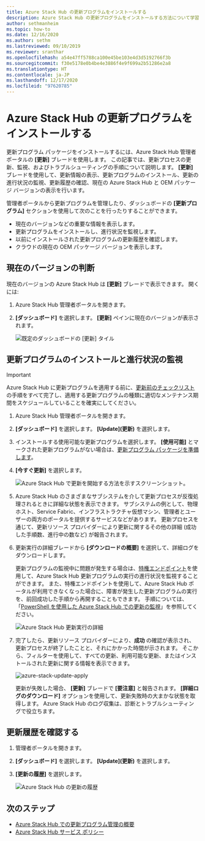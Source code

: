 ```yaml
---
title: Azure Stack Hub の更新プログラムをインストールする
description: Azure Stack Hub の更新プログラムをインストールする方法について学習します。
author: sethmanheim
ms.topic: how-to
ms.date: 12/16/2020
ms.author: sethm
ms.lastreviewed: 09/10/2019
ms.reviewer: sranthar
ms.openlocfilehash: a54e47ff5788ca100e45be103e4d3d5192766f3b
ms.sourcegitcommit: f30e5178e0b4be4e3886f4e9f699a2b51286e2a8
ms.translationtype: HT
ms.contentlocale: ja-JP
ms.lasthandoff: 12/17/2020
ms.locfileid: "97620785"
---
```

# <a name="install-azure-stack-hub-updates"></a>Azure Stack Hub の更新プログラムをインストールする

更新プログラム パッケージをインストールするには、Azure Stack Hub 管理者ポータルの **[更新]** ブレードを使用します。 この記事では、更新プロセスの更新、監視、およびトラブルシューティングの手順について説明します。 **[更新]** ブレードを使用して、更新情報の表示、更新プログラムのインストール、更新の進行状況の監視、更新履歴の確認、現在の Azure Stack Hub と OEM パッケージ バージョンの表示を行います。

管理者ポータルから更新プログラムを管理したり、ダッシュボードの **[更新プログラム]** セクションを使用して次のことを行ったりすることができます。

- 現在のバージョンなどの重要な情報を表示します。
- 更新プログラムをインストールし、進行状況を監視します。
- 以前にインストールされた更新プログラムの更新履歴を確認します。
- クラウドの現在の OEM パッケージ バージョンを表示します。

## <a name="determine-the-current-version"></a>現在のバージョンの判断

現在のバージョンの Azure Stack Hub は **[更新]** ブレードで表示できます。 開くには:

1. Azure Stack Hub 管理者ポータルを開きます。

2. **[ダッシュボード]** を選択します。 **[更新]** ペインに現在のバージョンが表示されます。

    ![既定のダッシュボードの [更新] タイル](./media/azure-stack-apply-updates/dashboard.png)

## <a name="install-updates-and-monitor-progress"></a>更新プログラムのインストールと進行状況の監視

> [!IMPORTANT]
> Azure Stack Hub に更新プログラムを適用する前に、[更新前のチェックリスト](release-notes-checklist.md)の手順をすべて完了し、適用する更新プログラムの種類に適切なメンテナンス期間をスケジュールしていることを確実にしてください。

1. Azure Stack Hub 管理者ポータルを開きます。

2. **[ダッシュボード]** を選択します。 **[Update]\(更新\)** を選択します。

3. インストールする使用可能な更新プログラムを選択します。 **[使用可能]** とマークされた更新プログラムがない場合は、[更新プログラム パッケージを準備します](azure-stack-update-prepare-package.md)。

4. **[今すぐ更新]** を選択します。

    ![Azure Stack Hub で更新を開始する方法を示すスクリーンショット。](./media/azure-stack-apply-updates/image2.png)

5. Azure Stack Hub のさまざまなサブシステムを介して更新プロセスが反復処理されるときに詳細な状態を表示できます。 サブシステムの例として、物理ホスト、Service Fabric、インフラストラクチャ仮想マシン、管理者とユーザーの両方のポータルを提供するサービスなどがあります。 更新プロセスを通じて、更新リソース プロバイダーにより更新に関するその他の詳細 (成功した手順数、進行中の数など) が報告されます。

6. 更新実行の詳細ブレードから **[ダウンロードの概要]** を選択して、詳細ログをダウンロードします。

    更新プログラムの監視中に問題が発生する場合は、[特権エンドポイント](./azure-stack-privileged-endpoint.md)を使用して、Azure Stack Hub 更新プログラムの実行の進行状況を監視することができます。 また、特権エンドポイントを使用して、Azure Stack Hub ポータルが利用できなくなった場合に、障害が発生した更新プログラムの実行を、前回成功した手順から再開することもできます。 手順については、「[PowerShell を使用した Azure Stack Hub での更新の監視](azure-stack-update-monitor.md)」を参照してください。

    ![Azure Stack Hub 更新実行の詳細](./media/azure-stack-apply-updates/image3.png)

7. 完了したら、更新リソース プロバイダーにより、**成功** の確認が表示され、更新プロセスが終了したことと、それにかかった時間が示されます。 そこから、フィルターを使用して、すべての更新、利用可能な更新、またはインストールされた更新に関する情報を表示できます。

    ![azure-stack-update-apply](./media/azure-stack-apply-updates/image4.png)

    更新が失敗した場合、 **[更新]** ブレードで **[要注意]** と報告されます。 **[詳細ログのダウンロード]** オプションを使用して、更新失敗時の大まかな状態を取得します。 Azure Stack Hub のログ収集は、診断とトラブルシューティングで役立ちます。

## <a name="review-update-history"></a>更新履歴を確認する

1. 管理者ポータルを開きます。

2. **[ダッシュボード]** を選択します。 **[Update]\(更新\)** を選択します。

3. **[更新の履歴]** を選択します。

    ![Azure Stack Hub の更新の履歴](./media/azure-stack-apply-updates/image5.png)

## <a name="next-steps"></a>次のステップ

- [Azure Stack Hub での更新プログラム管理の概要](./azure-stack-updates.md)  
- [Azure Stack Hub サービス ポリシー](./azure-stack-servicing-policy.md)  
